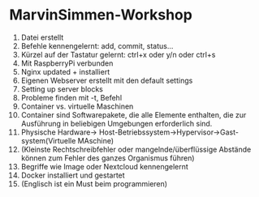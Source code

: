 # MarvinSimmen-Workshop
1. Datei erstellt
2. Befehle kennengelernt: add, commit, status...
3. Kürzel auf der Tastatur gelernt: ctrl+x oder y/n oder ctrl+s
4. Mit RaspberryPi verbunden
5. Nginx updated + installiert
6. Eigenen Webserver erstellt mit den default settings
7. Setting up server blocks
8. Probleme finden mit -t, Befehl
9. Container vs. virtuelle Maschinen
10. Container sind Softwarepakete, die alle Elemente enthalten, die zur Ausführung in beliebigen Umgebungen erforderlich sind.
11. Physische Hardware-> Host-Betriebssystem->Hypervisor->Gast-system(Virtuelle MAschine)
12. (Kleinste Rechtschreibfehler oder mangelnde/überflüssige Abstände können zum Fehler des ganzes Organismus führen)
13. Begriffe wie Image oder Nextcloud kennengelernt
14. Docker installiert und gestartet
15. (Englisch ist ein Must beim programmieren)
